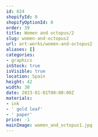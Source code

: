 ```yaml
---
id: 624
shopifyId: 0
shopifyOptionId: 0
order: 39
title: Women and octopus/2
slug: women-and-octopus2
url: art-works/women-and-octopus2
aliases: []
categories:
- graphics
inStock: true
isVisible: true
location: Spain
height: 42
width: 30
date: 2023-01-01T00:00:00Z
materials:
- ink
- ' gold leaf'
- ' paper'
price: -1
mainImage: women_and_octopus1.jpg
---
```

